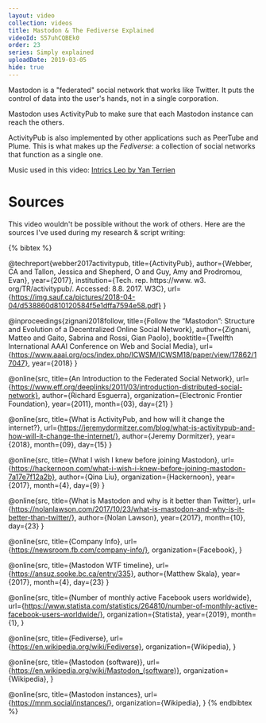 ```yaml
---
layout: video
collection: videos
title: Mastodon & The Fediverse Explained
videoId: S57uhCQBEk0
order: 23
series: Simply explained
uploadDate: 2019-03-05
hide: true
---
```


Mastodon is a "federated" social network that works like Twitter. It puts the control of data into the user's hands, not in a single corporation.

Mastodon uses ActivityPub to make sure that each Mastodon instance can reach the others. 

ActivityPub is also implemented by other applications such as PeerTube and Plume. This is what makes up the *Fediverse*: a collection of social networks that function as a single one.


Music used in this video: [Intrics Leo by Yan Terrien](http://freemusicarchive.org/music/Yan_Terrien/Adelor_Dramax/04_Intrics_Leo)

# Sources
This video wouldn't be possible without the work of others. Here are the sources I've used during my research & script writing:

{% bibtex %}

@techreport{webber2017activitypub,
  title={ActivityPub},
  author={Webber, CA and Tallon, Jessica and Shepherd, O and Guy, Amy and Prodromou, Evan},
  year={2017},
  institution={Tech. rep. https://www. w3. org/TR/activitypub/. Accessed: 8.8. 2017. W3C},
  url={https://img.sauf.ca/pictures/2018-04-04/d538860d810120584f5e1dffa7594e58.pdf}
}

@inproceedings{zignani2018follow,
  title={Follow the “Mastodon”: Structure and Evolution of a Decentralized Online Social Network},
  author={Zignani, Matteo and Gaito, Sabrina and Rossi, Gian Paolo},
  booktitle={Twelfth International AAAI Conference on Web and Social Media},
  url={https://www.aaai.org/ocs/index.php/ICWSM/ICWSM18/paper/view/17862/17047},
  year={2018}
}

@online{src,
    title={An Introduction to the Federated Social Network},
    url={https://www.eff.org/deeplinks/2011/03/introduction-distributed-social-network},
    author={Richard Esguerra},
    organization={Electronic Frontier Foundation},
    year={2011},
    month={03},
    day={21}
}

@online{src,
    title={What is ActivityPub, and how will it change the internet?},
    url={https://jeremydormitzer.com/blog/what-is-activitypub-and-how-will-it-change-the-internet/},
    author={Jeremy Dormitzer},
    year={2018},
    month={09},
    day={15}
}

@online{src,
    title={What I wish I knew before joining Mastodon},
    url={https://hackernoon.com/what-i-wish-i-knew-before-joining-mastodon-7a17e7f12a2b},
    author={Qina Liu},
    organization={Hackernoon},
    year={2017},
    month={4},
    day={9}
}

@online{src,
    title={What is Mastodon and why is it better than Twitter},
    url={https://nolanlawson.com/2017/10/23/what-is-mastodon-and-why-is-it-better-than-twitter/},
    author={Nolan Lawson},
    year={2017},
    month={10},
    day={23}
}

@online{src,
    title={Company Info},
    url={https://newsroom.fb.com/company-info/},
    organization={Facebook},
}

@online{src,
    title={Mastodon WTF timeline},
    url={https://ansuz.sooke.bc.ca/entry/335},
    author={Matthew Skala},
    year={2017},
    month={4},
    day={23}
}

@online{src,
    title={Number of monthly active Facebook users worldwide},
    url={https://www.statista.com/statistics/264810/number-of-monthly-active-facebook-users-worldwide/},
    organization={Statista},
    year={2019},
    month={1},
}

@online{src,
    title={Fediverse},
    url={https://en.wikipedia.org/wiki/Fediverse},
    organization={Wikipedia},
}

@online{src,
    title={Mastodon (software)},
    url={https://en.wikipedia.org/wiki/Mastodon_(software)},
    organization={Wikipedia},
}

@online{src,
    title={Mastodon instances},
    url={https://mnm.social/instances/},
    organization={Wikipedia},
}
{% endbibtex %}